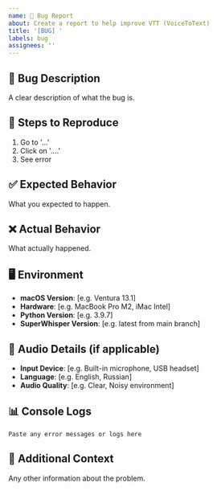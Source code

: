```yaml
---
name: 🐛 Bug Report
about: Create a report to help improve VTT (VoiceToText)
title: '[BUG] '
labels: bug
assignees: ''
---
```


## 🐛 **Bug Description**
A clear description of what the bug is.

## 🔄 **Steps to Reproduce**
1. Go to '...'
2. Click on '....'
3. See error

## ✅ **Expected Behavior**
What you expected to happen.

## ❌ **Actual Behavior**
What actually happened.

## 🖥️ **Environment**
- **macOS Version**: [e.g. Ventura 13.1]
- **Hardware**: [e.g. MacBook Pro M2, iMac Intel]
- **Python Version**: [e.g. 3.9.7]
- **SuperWhisper Version**: [e.g. latest from main branch]

## 🎤 **Audio Details** (if applicable)
- **Input Device**: [e.g. Built-in microphone, USB headset]
- **Language**: [e.g. English, Russian]
- **Audio Quality**: [e.g. Clear, Noisy environment]

## 📊 **Console Logs**
```
Paste any error messages or logs here
```

## 📝 **Additional Context**
Any other information about the problem.
